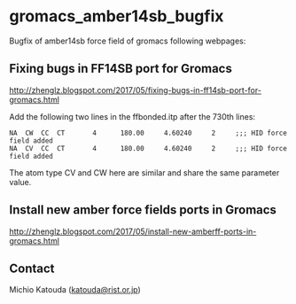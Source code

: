 # gromacs_amber14sb_bugfix
Bugfix of amber14sb force field of gromacs following webpages:

## Fixing bugs in FF14SB port for Gromacs
http://zhenglz.blogspot.com/2017/05/fixing-bugs-in-ff14sb-port-for-gromacs.html

Add the following two lines in the ffbonded.itp after the 730th lines:   

```
NA  CW  CC  CT       4      180.00     4.60240     2     ;;; HID force field added
NA  CV  CC  CT       4      180.00     4.60240     2     ;;; HID force field added
```

The atom type CV and CW here are similar and share the same parameter value.    

## Install new amber force fields ports in Gromacs
http://zhenglz.blogspot.com/2017/05/install-new-amberff-ports-in-gromacs.html

## Contact
Michio Katouda (katouda@rist.or.jp) 
